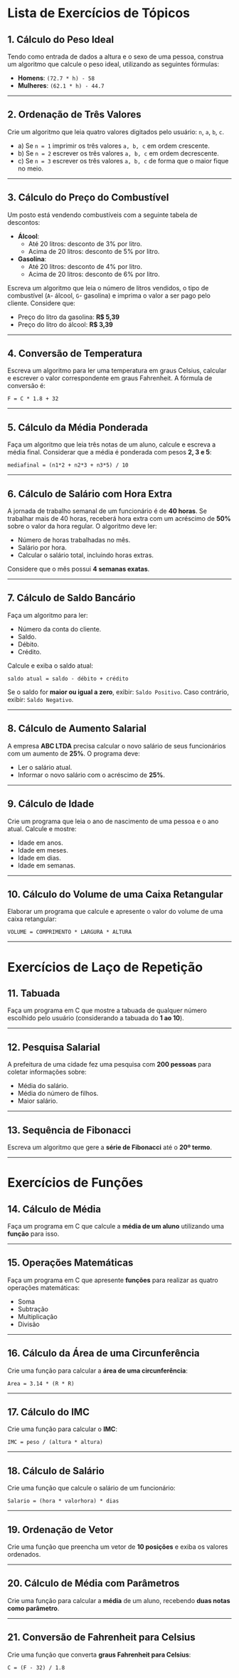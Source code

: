 # Lista de Exercícios de Tópicos

## 1. Cálculo do Peso Ideal

Tendo como entrada de dados a altura e o sexo de uma pessoa, construa um algoritmo que calcule o peso ideal, utilizando as seguintes fórmulas:

- **Homens**: `(72.7 * h) - 58`
- **Mulheres**: `(62.1 * h) - 44.7`

---

## 2. Ordenação de Três Valores

Crie um algoritmo que leia quatro valores digitados pelo usuário: `n`, `a`, `b`, `c`.

- a) Se `n = 1` imprimir os três valores `a, b, c` em ordem crescente.
- b) Se `n = 2` escrever os três valores `a, b, c` em ordem decrescente.
- c) Se `n = 3` escrever os três valores `a, b, c` de forma que o maior fique no meio.

---

## 3. Cálculo do Preço do Combustível

Um posto está vendendo combustíveis com a seguinte tabela de descontos:

- **Álcool**:
    - Até 20 litros: desconto de 3% por litro.
    - Acima de 20 litros: desconto de 5% por litro.
- **Gasolina**:
    - Até 20 litros: desconto de 4% por litro.
    - Acima de 20 litros: desconto de 6% por litro.

Escreva um algoritmo que leia o número de litros vendidos, o tipo de combustível (`A`- álcool, `G`- gasolina) e imprima o valor a ser pago pelo cliente. Considere que:

- Preço do litro da gasolina: **R$ 5,39**
- Preço do litro do álcool: **R$ 3,39**

---

## 4. Conversão de Temperatura

Escreva um algoritmo para ler uma temperatura em graus Celsius, calcular e escrever o valor correspondente em graus Fahrenheit. A fórmula de conversão é:

`F = C * 1.8 + 32`

---

## 5. Cálculo da Média Ponderada

Faça um algoritmo que leia três notas de um aluno, calcule e escreva a média final. Considerar que a média é ponderada com pesos **2, 3 e 5**:

`mediafinal = (n1*2 + n2*3 + n3*5) / 10`

---

## 6. Cálculo de Salário com Hora Extra

A jornada de trabalho semanal de um funcionário é de **40 horas**. Se trabalhar mais de 40 horas, receberá hora extra com um acréscimo de **50%** sobre o valor da hora regular. O algoritmo deve ler:

- Número de horas trabalhadas no mês.
- Salário por hora.
- Calcular o salário total, incluindo horas extras.

Considere que o mês possui **4 semanas exatas**.

---

## 7. Cálculo de Saldo Bancário

Faça um algoritmo para ler:

- Número da conta do cliente.
- Saldo.
- Débito.
- Crédito.

Calcule e exiba o saldo atual:

`saldo atual = saldo - débito + crédito`

Se o saldo for **maior ou igual a zero**, exibir: `Saldo Positivo`. Caso contrário, exibir: `Saldo Negativo`.

---

## 8. Cálculo de Aumento Salarial

A empresa **ABC LTDA** precisa calcular o novo salário de seus funcionários com um aumento de **25%**. O programa deve:

- Ler o salário atual.
- Informar o novo salário com o acréscimo de **25%**.

---

## 9. Cálculo de Idade

Crie um programa que leia o ano de nascimento de uma pessoa e o ano atual. Calcule e mostre:

- Idade em anos.
- Idade em meses.
- Idade em dias.
- Idade em semanas.

---

## 10. Cálculo do Volume de uma Caixa Retangular

Elaborar um programa que calcule e apresente o valor do volume de uma caixa retangular:

`VOLUME = COMPRIMENTO * LARGURA * ALTURA`

---

# Exercícios de Laço de Repetição

## 11. Tabuada

Faça um programa em C que mostre a tabuada de qualquer número escolhido pelo usuário (considerando a tabuada do **1 ao 10**).

---

## 12. Pesquisa Salarial

A prefeitura de uma cidade fez uma pesquisa com **200 pessoas** para coletar informações sobre:

- Média do salário.
- Média do número de filhos.
- Maior salário.

---

## 13. Sequência de Fibonacci

Escreva um algoritmo que gere a **série de Fibonacci** até o **20º termo**.

---

# Exercícios de Funções

## 14. Cálculo de Média

Faça um programa em C que calcule a **média de um aluno** utilizando uma **função** para isso.

---

## 15. Operações Matemáticas

Faça um programa em C que apresente **funções** para realizar as quatro operações matemáticas:

- Soma
- Subtração
- Multiplicação
- Divisão

---

## 16. Cálculo da Área de uma Circunferência

Crie uma função para calcular a **área de uma circunferência**:

`Area = 3.14 * (R * R)`

---

## 17. Cálculo do IMC

Crie uma função para calcular o **IMC**:

`IMC = peso / (altura * altura)`

---

## 18. Cálculo de Salário

Crie uma função que calcule o salário de um funcionário:

`Salario = (hora * valorhora) * dias`

---

## 19. Ordenação de Vetor

Crie uma função que preencha um vetor de **10 posições** e exiba os valores ordenados.

---

## 20. Cálculo de Média com Parâmetros

Crie uma função para calcular a **média** de um aluno, recebendo **duas notas como parâmetro**.

---

## 21. Conversão de Fahrenheit para Celsius

Crie uma função que converta **graus Fahrenheit para Celsius**:

`C = (F - 32) / 1.8`


